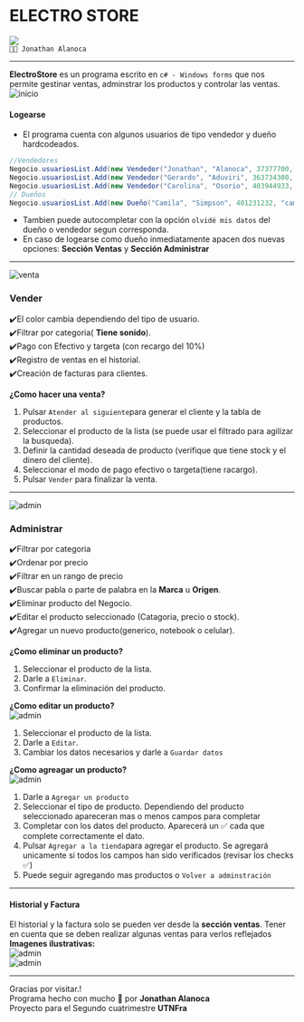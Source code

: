 # ELECTRO STORE

![](https://img.shields.io/static/v1?label=Tiendaelectronica&message=v1.0&color=blue) <br>
`🧑‍💻 Jonathan Alanoca`

------------
**ElectroStore** es un programa escrito en `c# - Windows forms` que nos  permite gestinar ventas, adminstrar los productos y controlar las  ventas. 
![inicio](https://user-images.githubusercontent.com/85081072/193854384-338924a9-596e-4772-b129-7918d1b5ed66.jpg)
#### Logearse
- El programa cuenta con algunos usuarios de tipo vendedor y dueño hardcodeados.
```c#
//Vendedores
Negocio.usuariosList.Add(new Vendedor("Jonathan", "Alanoca", 37377700, "jonyalanoca2@gmail.com", "contra123", 29, dias));
Negocio.usuariosList.Add(new Vendedor("Gerardo", "Aduviri", 363734300, "geraduviri@gmail.com", "123contra", 29, dias));
Negocio.usuariosList.Add(new Vendedor("Carolina", "Osorio", 403944933, "caroosorio@gmail.com", "pass123", 25, dias));
// Dueños
Negocio.usuariosList.Add(new Dueño("Camila", "Simpson", 401231232, "camisimpson@gmail.com", "123pass"));
```
- Tambien puede autocompletar con la opción `olvidé mis datos` del dueño o vendedor segun corresponda.
- En caso de logearse como dueño inmediatamente apacen dos nuevas opciones: **Sección Ventas** y **Sección Administrar**

------------

![venta](https://user-images.githubusercontent.com/85081072/193874077-26660e14-a324-4d60-88ac-25dbf1457160.png)
### Vender
✔️El color cambia dependiendo del tipo de usuario.<br>
✔️Filtrar por categoria( **Tiene sonido**).<br>
✔️Pago con Efectivo y targeta (con recargo del 10%)<br>
✔️Registro de ventas en el historial.<br>
✔️Creación de facturas para clientes.<br>

**¿Como hacer una venta?**
1. Pulsar ```Atender al siguiente```para generar el cliente y la tabla de productos.
1. Seleccionar el producto de la lista (se puede usar el filtrado para agilizar la busqueda).
2. Definir la cantidad deseada de producto (verifique que tiene stock y el dinero del cliente).
3. Seleccionar el modo de pago efectivo o targeta(tiene racargo).
4. Pulsar ````Vender```` para finalizar la venta.

------------
![admin](https://user-images.githubusercontent.com/85081072/193877816-19954646-b9b1-4a76-8cb3-1ea39a04ca44.png)
### Administrar
✔️Filtrar por categoria<br>
✔️Ordenar por precio<br>
✔️Filtrar en un rango de precio<br>
✔️Buscar pabla o parte de palabra en la **Marca** u **Origen**.<br>
✔️Eliminar producto del Negocio.<br>
✔️Editar el producto seleccionado (Catagoria, precio o stock).<br>
✔️Agregar un nuevo producto(generico, notebook o celular).<br>

**¿Como eliminar un producto?**
1. Seleccionar el producto de la lista.
2. Darle a ```Eliminar```.
3. Confirmar la eliminación del producto.

**¿Como editar un producto?**<br>
![admin](https://user-images.githubusercontent.com/85081072/193879340-356fd726-9d69-414b-a311-d3b29aca13bb.png)
1. Seleccionar el producto de la lista.
2. Darle a ```Editar```.
3. Cambiar los datos necesarios y darle a ```Guardar datos```

**¿Como agreagar un producto?**<br>
![admin](https://user-images.githubusercontent.com/85081072/193880365-8966f9ca-ca67-4129-95b2-0359818efeb0.png)
1. Darle a ```Agregar un producto```
1. Seleccionar el tipo de producto. Dependiendo del producto seleccionado apareceran mas o menos campos para completar
1. Completar con los datos del producto. Aparecerá un ✅ cada que complete correctamente el dato.
1. Pulsar ```Agregar a la tienda```para agregar el producto. Se agregará unicamente si todos los campos han sido verificados (revisar los checks ✅)
1. Puede seguir agregando mas productos o ```Volver a adminstración```

------------


#### Historial y Factura
El historial y la factura solo se pueden ver desde la **sección ventas**. 
Tener en cuenta que se deben realizar algunas ventas para verlos reflejados
**Imagenes ilustrativas:**<br>
![admin](https://user-images.githubusercontent.com/85081072/193883125-3f835241-e6f9-4334-895f-6ee9fc44a6e8.png)<br>
![admin](https://user-images.githubusercontent.com/85081072/193882897-39c1580f-8dba-4985-bb27-702c5c114c16.png)


------------

Gracias por visitar.!<br>
Programa hecho con mucho 🧡 por **Jonathan Alanoca**<br>
Proyecto para el Segundo cuatrimestre **UTNFra**